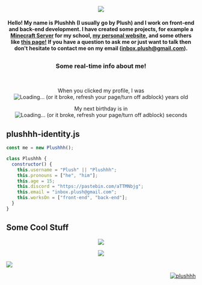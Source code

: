 
  <p align="center">
  <img src="https://i.imgur.com/LKYi4tC.png"
       </p>
 
<h4 align="center">
  Hello! My name is Plushhh (I usually go by Plush) and I work on front-end and back-end development. I have created some projects, for example a <a href="https://bit.ly/PlushBSMPsite">Minecraft Server</a> for my school, <a href="https://bit.ly/PlushesSite">my personal website</a>, and some others like <a href="https://bit.ly/PlushGithub">this page!</a> If you have a question to ask me or just want to talk then don't hesitate to contact me on my email (<a href="mailto:inbox.plush@gmail.com?subject=Hello good friend c;">inbox.plush@gmail.com</a>).
</h4>

##
<h3 align="center">
  Some real-time info about me!
  </h3>
<br/>
<p align="center">When you clicked my profile, I was
<img title="My age in exact years" alt="Loading... (or it broke, refresh your page/turn off adblock)" src="https://inimicalpart.com/img/years.png?hf"></img>
   years old</p>
</p>
  <p align="center">My next birthday is in
<img title="My next birthday in seconds" alt="Loading... (or it broke, refresh your page/turn off adblock)" src="https://inimicalpart.com/img/seconds.png?hf"></img>
   seconds</p>
</p>

## plushhh-identity.js


```javascript
const me = new Plushhh();

class Plushhh {
  constructor() {
    this.username = "Plush" || "Plushhh";
    this.pronouns = ["he", "him"];
    this.age = 15;
    this.discord = "https://pastebin.com/aTTMNbjg";
    this.email = "inbox.plush@gmail.com";
    this.worksOn = ["front-end", "back-end"];
  }
}

```

## Some Cool Stuff

<p align="center">
<a href="https://bit.ly/3AsIOvV"><img align="center" src="https://spotify-github-profile.vercel.app/api/view?uid=5ozbts1j3eei3oboisy3vh2ij&cover_image=true&theme=default&bar_color=c9c9c9&bar_color_cover=true" /></a>
</p>

<p align="center">
<a href="https://bit.ly/3bH4fz1"><img align="center" src="https://github-readme-stats.vercel.app/api/top-langs/?username=anuraghazra&layout=compact&theme=tokyonight" /></a>
</p>

![](https://hit.yhype.me/github/profile?user_id=97463415)

<p align="right">
<a href="https://bit.ly/3bH4fz1"><img src="https://komarev.com/ghpvc/?username=Plushhhy&label=Profile%20views&color=blueviolet&style=flat" alt="plushhh" /></p>
<br>
